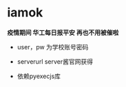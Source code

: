 # iamok
**疫情期间 华工每日报平安 再也不用被催啦**



+ user，pw 为学校账号密码

+ serverurl server酱官网获得

+ 依赖pyexecjs库

  

 
